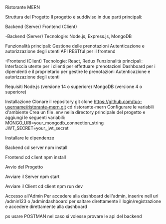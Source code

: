 Ristorante MERN

Struttura del Progetto
Il progetto è suddiviso in due parti principali:

Backend (Server)
Frontend (Client)


-Backend (Server)
Tecnologie: Node.js, Express.js, MongoDB

Funzionalità principali:
Gestione delle prenotazioni
Autenticazione e autorizzazione degli utenti
API RESTful per il frontend


-Frontend (Client)
Tecnologie: React, Redux
Funzionalità principali:
Interfaccia utente per i clienti per effettuare prenotazioni
Dashboard per i dipendenti e il proprietario per gestire le prenotazioni
Autenticazione e autorizzazione degli utenti


Requisiti
Node.js (versione 14 o superiore)
MongoDB (versione 4 o superiore)

Installazione
Clonare il repository
git clone https://github.com/tuo-username/ristorante-mern.git
cd ristorante-mern
Configurare le variabili d'ambiente
Crea un file .env nella directory principale del progetto e aggiungi le seguenti variabili:
MONGO_URI=your_mongodb_connection_string
JWT_SECRET=your_jwt_secret

Installare le dipendenze

Backend
cd server
npm install

Frontend
cd client
npm install

Avvio del Progetto

Avviare il Server
npm start

Avviare il Client
cd client
npm run dev


Accesso all'Admin
Per accedere alla dashboard dell'admin, inserire nell url /admin123 o /admindashboard per saltare direttamente il login/registrazione e accedere direttamente alla dashboard

ps usare POSTMAN nel caso si volesse provare le api del backend
